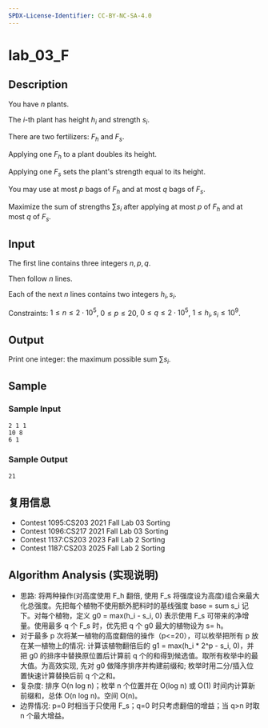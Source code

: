 ```yaml
---
SPDX-License-Identifier: CC-BY-NC-SA-4.0
---
```


# lab_03_F

## Description

You have $n$ plants.

The $i$-th plant has height $h_i$ and strength $s_i$.

There are two fertilizers: $F_h$ and $F_s$.

Applying one $F_h$ to a plant doubles its height.

Applying one $F_s$ sets the plant's strength equal to its height.

You may use at most $p$ bags of $F_h$ and at most $q$ bags of $F_s$.

Maximize the sum of strengths $\sum s_i$ after applying at most $p$ of $F_h$ and at most $q$ of $F_s$.

## Input

The first line contains three integers $n, p, q$.

Then follow $n$ lines.

Each of the next $n$ lines contains two integers $h_i, s_i$.

Constraints: $1 \le n \le 2\cdot 10^5$, $0 \le p \le 20$, $0 \le q \le 2\cdot 10^5$, $1 \le h_i, s_i \le 10^9$.

## Output

Print one integer: the maximum possible sum $\sum s_i$.

## Sample

### Sample Input

```text
2 1 1
10 8
6 1
```

### Sample Output

```text
21
```

## 复用信息

+ Contest 1095:CS203 2021 Fall Lab 03 Sorting
+ Contest 1096:CS217 2021 Fall Lab 03 Sorting
+ Contest 1137:CS203 2023 Fall Lab 2 Sorting
+ Contest 1187:CS203 2025 Fall Lab 2 Sorting

## Algorithm Analysis (实现说明)

+ 思路: 将两种操作(对高度使用 F_h 翻倍, 使用 F_s 将强度设为高度)组合来最大化总强度。先把每个植物不使用额外肥料时的基线强度 base = sum s_i 记下。对每个植物，定义 g0 = max(h_i - s_i, 0) 表示使用 F_s 可带来的净增量。使用最多 q 个 F_s 时，优先把 q 个 g0 最大的植物设为 s= h。
+ 对于最多 p 次将某一植物的高度翻倍的操作（p<=20），可以枚举把所有 p 放在某一植物上的情况: 计算该植物翻倍后的 g1 = max(h_i * 2^p - s_i, 0)，并把 g0 的排序中替换原位置后计算前 q 个的和得到候选值。取所有枚举中的最大值。为高效实现, 先对 g0 做降序排序并构建前缀和; 枚举时用二分/插入位置快速计算替换后前 q 个之和。
+ 复杂度: 排序 O(n log n)；枚举 n 个位置并在 O(log n) 或 O(1) 时间内计算新前缀和，总体 O(n log n)。空间 O(n)。
+ 边界情况: p=0 时相当于只使用 F_s；q=0 时只考虑翻倍的增益；当 q>n 时取 n 个最大增益。

